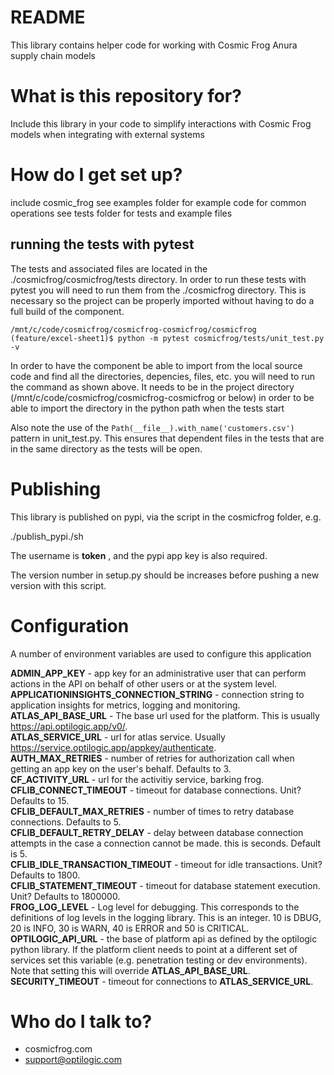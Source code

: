 # README #

This library contains helper code for working with Cosmic Frog Anura supply chain models

# What is this repository for?

Include this library in your code to simplify interactions with Cosmic Frog models when integrating with external systems

# How do I get set up? #

include cosmic_frog
see examples folder for example code for common operations
see tests folder for tests and example files

## running the tests with pytest
The tests and associated files are located in the ./cosmicfrog/cosmicfrog/tests directory. In order to run these tests with pytest you will need to run them from the ./cosmicfrog directory. This is necessary so the project can be properly imported without having to do a full build of the component.  
```
/mnt/c/code/cosmicfrog/cosmicfrog-cosmicfrog/cosmicfrog (feature/excel-sheet1)$ python -m pytest cosmicfrog/tests/unit_test.py -v
```
In order to have the component be able to import from the local source code and find all the directories, depencies, files, etc. you will need to run the command as shown above. It needs to be in the project directory (/mnt/c/code/cosmicfrog/cosmicfrog-cosmicfrog or below) in order to be able to import the directory in the python path when the tests start

Also note the use of the `Path(__file__).with_name('customers.csv')` pattern in unit_test.py. This ensures that dependent files in the tests that are in the same directory as the tests will be open.

# Publishing

This library is published on pypi, via the script in the cosmicfrog folder, e.g. 

./publish_pypi./sh

The username is __token__ , and the pypi app key is also required.

The version number in setup.py should be increases before pushing a new version with this script.


# Configuration
A number of environment variables are used to configure this application  


**ADMIN_APP_KEY** - app key for an administrative user that can perform actions in the API on behalf of other users or at the system level.  
**APPLICATIONINSIGHTS_CONNECTION_STRING** - connection string to application insights for metrics, logging and monitoring.  
**ATLAS_API_BASE_URL** - The base url used for the platform. This is usually https://api.optilogic.app/v0/.  
**ATLAS_SERVICE_URL** - url for atlas service. Usually https://service.optilogic.app/appkey/authenticate.  
**AUTH_MAX_RETRIES** - number of retries for authorization call when getting an app key on the user's behalf. Defaults to 3.  
**CF_ACTIVITY_URL** - url for the activitiy service, barking frog.  
**CFLIB_CONNECT_TIMEOUT** - timeout for database connections. Unit? Defaults to 15.   
**CFLIB_DEFAULT_MAX_RETRIES** - number of times to retry database connections. Defaults to 5.  
**CFLIB_DEFAULT_RETRY_DELAY** - delay between database connection attempts in the case a connection cannot be made. this is seconds. Default is 5.  
**CFLIB_IDLE_TRANSACTION_TIMEOUT** - timeout for idle transactions. Unit? Defaults to 1800.  
**CFLIB_STATEMENT_TIMEOUT** - timeout for database statement execution. Unit?  Defaults to 1800000.  
**FROG_LOG_LEVEL** - Log level for debugging. This corresponds to the definitions of log levels in the logging library. This is an integer. 10 is DBUG, 20 is INFO, 30 is WARN, 40 is ERROR and 50 is CRITICAL.  
**OPTILOGIC_API_URL** - the base of platform api as defined by the optilogic python library. If the platform client needs to point at a different set of services set this variable (e.g. penetration testing or dev environments). Note that setting this will override **ATLAS_API_BASE_URL**.  
**SECURITY_TIMEOUT** - timeout for connections to **ATLAS_SERVICE_URL**.    
# Who do I talk to? #

* cosmicfrog.com
* support@optilogic.com
